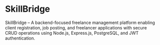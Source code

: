 # SkillBridge
SkillBridge – A backend-focused freelance management platform enabling client registration, job posting, and freelancer applications with secure CRUD operations using Node.js, Express.js, PostgreSQL, and JWT authentication.
